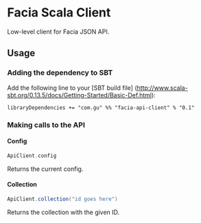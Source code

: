 Facia Scala Client
==================

Low-level client for Facia JSON API.

Usage
-----

### Adding the dependency to SBT

Add the following line to your [SBT build file] (http://www.scala-sbt.org/0.13.5/docs/Getting-Started/Basic-Def.html):

    libraryDependencies += "com.gu" %% "facia-api-client" % "0.1"

### Making calls to the API

#### Config

```scala
ApiClient.config
```

Returns the current config.

#### Collection

```scala
ApiClient.collection("id goes here")
```

Returns the collection with the given ID.
